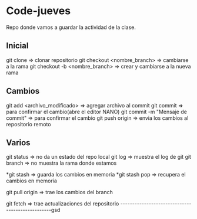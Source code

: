 # Code-jueves

Repo donde vamos a guardar la actividad de la clase.
## Inicial
git clone <uri> => clonar repositorio
git checkout <nombre_branch> => cambiarse a la rama
git checkout -b <nombre_branch> => crear y cambiarse a la nueva rama

## Cambios
git add <archivo_modificado> => agregar archivo al commit
git commit => para confirmar el cambio(abre el editor NANO)
git commit -m "Mensaje de commit" => para confirmar el cambio
git push origin <branch> => envia los cambios al repositorio remoto

## Varios
git status => no da un estado del repo local
git log => muestra el log de git
git branch => no muestra la rama donde estamos

*git stash => guarda los cambios en memoria
*git stash pop => recupera el cambios en memoria

git pull origin <branch> => trae los cambios del branch

git fetch => trae actualizaciones del repositorio
-------------------------------------------------gsd